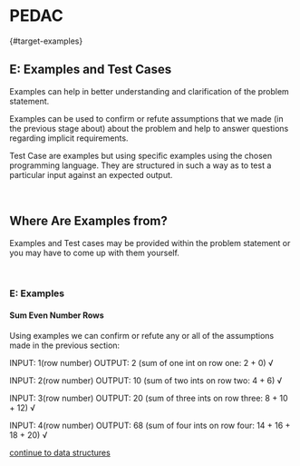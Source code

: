 # PEDAC 
{#target-examples}

## E: Examples and Test Cases 

Examples can help in better understanding and clarification of the problem statement. 

Examples can be used to confirm or refute assumptions that we made (in the previous stage about) about the problem and help to answer questions regarding implicit requirements.

Test Case are examples but using specific examples using the chosen programming language. They are structured in such a way as to test a particular input against an expected output.

<br>

## Where Are Examples from?

Examples and Test cases may be provided within the problem statement or you may have to come up with them yourself.

<br>

### E: Examples
#### Sum Even Number Rows

Using examples we can confirm or refute any or all of the assumptions made in the previous section:

INPUT: 1(row number)
OUTPUT: 2 (sum of one int on row one: 2 + 0) √

INPUT: 2(row number)
OUTPUT: 10 (sum of two ints on row two: 4 + 6) √

INPUT: 3(row number)
OUTPUT: 20 (sum of three ints on row three: 8 + 10 + 12) √

INPUT: 4(row number)
OUTPUT: 68 (sum of four ints on row four: 14 + 16 + 18 + 20) √


[continue to data structures](./03_d_data_structures.md#target-data)